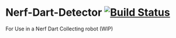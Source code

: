 # Nerf-Dart-Detector [![Build Status](https://travis-ci.com/AaronLi/Nerf-Dart-Detector.svg?branch=master)](https://travis-ci.com/AaronLi/Nerf-Dart-Detector)
For Use in a Nerf Dart Collecting robot (WIP)
